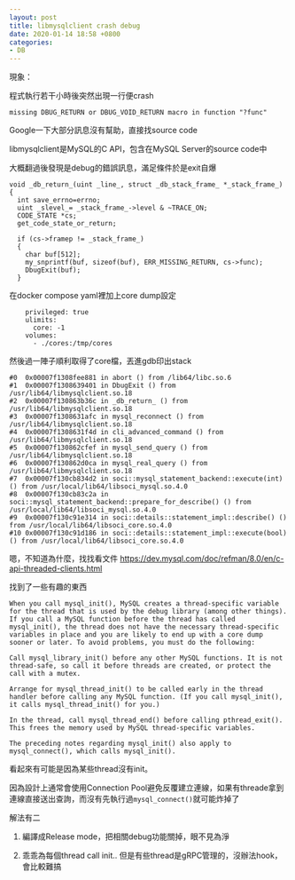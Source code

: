 ```yaml
---
layout: post
title: libmysqlclient crash debug
date: 2020-01-14 18:58 +0800
categories:
- DB
---
```


現象：

程式執行若干小時後突然出現一行便crash

```
missing DBUG_RETURN or DBUG_VOID_RETURN macro in function "?func"
```

Google一下大部分訊息沒有幫助，直接找source code

libmysqlclient是MySQL的C API，包含在MySQL Server的source code中

大概翻過後發現是debug的錯誤訊息，滿足條件於是exit自爆

```
void _db_return_(uint _line_, struct _db_stack_frame_ *_stack_frame_)
{
  int save_errno=errno;
  uint _slevel_= _stack_frame_->level & ~TRACE_ON;
  CODE_STATE *cs;
  get_code_state_or_return;

  if (cs->framep != _stack_frame_)
  {
    char buf[512];
    my_snprintf(buf, sizeof(buf), ERR_MISSING_RETURN, cs->func);
    DbugExit(buf);
  }
```

在docker compose yaml裡加上core dump設定

```
    privileged: true
    ulimits:
      core: -1
    volumes:
      - ./cores:/tmp/cores
```

然後過一陣子順利取得了core檔，丟進gdb印出stack

```
#0  0x00007f1308fee881 in abort () from /lib64/libc.so.6
#1  0x00007f1308639401 in DbugExit () from /usr/lib64/libmysqlclient.so.18
#2  0x00007f130863b36c in _db_return_ () from /usr/lib64/libmysqlclient.so.18
#3  0x00007f1308631afc in mysql_reconnect () from /usr/lib64/libmysqlclient.so.18
#4  0x00007f1308631f4d in cli_advanced_command () from /usr/lib64/libmysqlclient.so.18
#5  0x00007f130862cfef in mysql_send_query () from /usr/lib64/libmysqlclient.so.18
#6  0x00007f130862d0ca in mysql_real_query () from /usr/lib64/libmysqlclient.so.18
#7  0x00007f130cb834d2 in soci::mysql_statement_backend::execute(int) () from /usr/local/lib64/libsoci_mysql.so.4.0
#8  0x00007f130cb83c2a in soci::mysql_statement_backend::prepare_for_describe() () from /usr/local/lib64/libsoci_mysql.so.4.0
#9  0x00007f130c91e314 in soci::details::statement_impl::describe() () from /usr/local/lib64/libsoci_core.so.4.0
#10 0x00007f130c91d186 in soci::details::statement_impl::execute(bool) () from /usr/local/lib64/libsoci_core.so.4.0
```

嗯，不知道為什麼，找找看文件 https://dev.mysql.com/doc/refman/8.0/en/c-api-threaded-clients.html

找到了一些有趣的東西

```
When you call mysql_init(), MySQL creates a thread-specific variable for the thread that is used by the debug library (among other things). If you call a MySQL function before the thread has called mysql_init(), the thread does not have the necessary thread-specific variables in place and you are likely to end up with a core dump sooner or later. To avoid problems, you must do the following:

Call mysql_library_init() before any other MySQL functions. It is not thread-safe, so call it before threads are created, or protect the call with a mutex.

Arrange for mysql_thread_init() to be called early in the thread handler before calling any MySQL function. (If you call mysql_init(), it calls mysql_thread_init() for you.)

In the thread, call mysql_thread_end() before calling pthread_exit(). This frees the memory used by MySQL thread-specific variables.

The preceding notes regarding mysql_init() also apply to mysql_connect(), which calls mysql_init().
```

看起來有可能是因為某些thread沒有init。

因為設計上通常會使用Connection Pool避免反覆建立連線，如果有threade拿到連線直接送出查詢，而沒有先執行過`mysql_connect()`就可能炸掉了

解法有二

1. 編譯成Release mode，把相關debug功能關掉，眼不見為淨

2. 乖乖為每個thread call init.. 但是有些thread是gRPC管理的，沒辦法hook，會比較難搞

